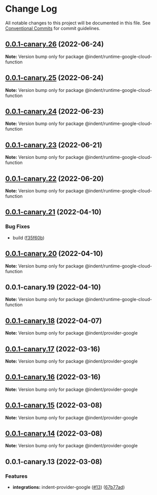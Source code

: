 # Change Log

All notable changes to this project will be documented in this file.
See [Conventional Commits](https://conventionalcommits.org) for commit guidelines.

## [0.0.1-canary.26](https://github.com/indentapis/integrations/compare/@indent/runtime-google-cloud-function@0.0.1-canary.25...@indent/runtime-google-cloud-function@0.0.1-canary.26) (2022-06-24)

**Note:** Version bump only for package @indent/runtime-google-cloud-function





## [0.0.1-canary.25](https://github.com/indentapis/integrations/compare/@indent/runtime-google-cloud-function@0.0.1-canary.24...@indent/runtime-google-cloud-function@0.0.1-canary.25) (2022-06-24)

**Note:** Version bump only for package @indent/runtime-google-cloud-function





## [0.0.1-canary.24](https://github.com/indentapis/integrations/compare/@indent/runtime-google-cloud-function@0.0.1-canary.23...@indent/runtime-google-cloud-function@0.0.1-canary.24) (2022-06-23)

**Note:** Version bump only for package @indent/runtime-google-cloud-function





## [0.0.1-canary.23](https://github.com/indentapis/integrations/compare/@indent/runtime-google-cloud-function@0.0.1-canary.22...@indent/runtime-google-cloud-function@0.0.1-canary.23) (2022-06-21)

**Note:** Version bump only for package @indent/runtime-google-cloud-function





## [0.0.1-canary.22](https://github.com/indentapis/integrations/compare/@indent/runtime-google-cloud-function@0.0.1-canary.21...@indent/runtime-google-cloud-function@0.0.1-canary.22) (2022-06-20)

**Note:** Version bump only for package @indent/runtime-google-cloud-function





## [0.0.1-canary.21](https://github.com/indentapis/integrations/compare/@indent/runtime-google-cloud-function@0.0.1-canary.20...@indent/runtime-google-cloud-function@0.0.1-canary.21) (2022-04-10)


### Bug Fixes

* build ([f35f60b](https://github.com/indentapis/integrations/commit/f35f60be6050a9f50ae5617be3583c6454e0d5d9))





## [0.0.1-canary.20](https://github.com/indentapis/integrations/compare/@indent/runtime-google-cloud-function@0.0.1-canary.19...@indent/runtime-google-cloud-function@0.0.1-canary.20) (2022-04-10)

**Note:** Version bump only for package @indent/runtime-google-cloud-function





## 0.0.1-canary.19 (2022-04-10)

**Note:** Version bump only for package @indent/runtime-google-cloud-function





## [0.0.1-canary.18](https://github.com/indentapis/integrations/compare/@indent/provider-google@0.0.1-canary.17...@indent/provider-google@0.0.1-canary.18) (2022-04-07)

**Note:** Version bump only for package @indent/provider-google





## [0.0.1-canary.17](https://github.com/indentapis/integrations/compare/@indent/provider-google@0.0.1-canary.16...@indent/provider-google@0.0.1-canary.17) (2022-03-16)

**Note:** Version bump only for package @indent/provider-google





## [0.0.1-canary.16](https://github.com/indentapis/integrations/compare/@indent/provider-google@0.0.1-canary.15...@indent/provider-google@0.0.1-canary.16) (2022-03-16)

**Note:** Version bump only for package @indent/provider-google





## [0.0.1-canary.15](https://github.com/indentapis/integrations/compare/@indent/provider-google@0.0.1-canary.14...@indent/provider-google@0.0.1-canary.15) (2022-03-08)

**Note:** Version bump only for package @indent/provider-google





## [0.0.1-canary.14](https://github.com/indentapis/integrations/compare/@indent/provider-google@0.0.1-canary.13...@indent/provider-google@0.0.1-canary.14) (2022-03-08)

**Note:** Version bump only for package @indent/provider-google





## 0.0.1-canary.13 (2022-03-08)


### Features

* **integrations:** indent-provider-google ([#13](https://github.com/indentapis/integrations/issues/13)) ([67b77ad](https://github.com/indentapis/integrations/commit/67b77adbc0955a14c35123e7863bf86c6df62147))
